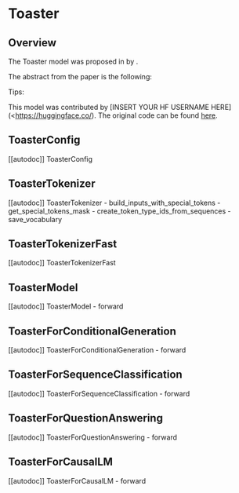 <!--Copyright 2022 The HuggingFace Team. All rights reserved.

Licensed under the Apache License, Version 2.0 (the "License"); you may not use this file except in compliance with
the License. You may obtain a copy of the License at

http://www.apache.org/licenses/LICENSE-2.0

Unless required by applicable law or agreed to in writing, software distributed under the License is distributed on
an "AS IS" BASIS, WITHOUT WARRANTIES OR CONDITIONS OF ANY KIND, either express or implied. See the License for the
specific language governing permissions and limitations under the License.
-->

# Toaster

## Overview

The Toaster model was proposed in [<INSERT PAPER NAME HERE>](<INSERT PAPER LINK HERE>)  by <INSERT AUTHORS HERE>. <INSERT SHORT SUMMARY HERE>

The abstract from the paper is the following:

*<INSERT PAPER ABSTRACT HERE>*

Tips:

<INSERT TIPS ABOUT MODEL HERE>

This model was contributed by [INSERT YOUR HF USERNAME HERE](<https://huggingface.co/<INSERT YOUR HF USERNAME HERE>). The original code can be found [here](<INSERT LINK TO GITHUB REPO HERE>).

## ToasterConfig

[[autodoc]] ToasterConfig


## ToasterTokenizer

[[autodoc]] ToasterTokenizer
    - build_inputs_with_special_tokens
    - get_special_tokens_mask
    - create_token_type_ids_from_sequences
    - save_vocabulary


## ToasterTokenizerFast

[[autodoc]] ToasterTokenizerFast


## ToasterModel

[[autodoc]] ToasterModel
    - forward


## ToasterForConditionalGeneration

[[autodoc]] ToasterForConditionalGeneration
    - forward


## ToasterForSequenceClassification

[[autodoc]] ToasterForSequenceClassification
    - forward


## ToasterForQuestionAnswering

[[autodoc]] ToasterForQuestionAnswering
    - forward


## ToasterForCausalLM

[[autodoc]] ToasterForCausalLM
    - forward


